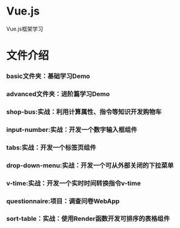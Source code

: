 # Vue.js
Vue.js框架学习

# 文件介绍
### basic文件夹：基础学习Demo
### advanced文件夹：进阶篇学习Demo

### shop-bus:实战：利用计算属性、指令等知识开发购物车
### input-number:实战：开发一个数字输入框组件
### tabs:实战：开发一个标签页组件
### drop-down-menu:实战：开发一个可从外部关闭的下拉菜单
### v-time:实战：开发一个实时时间转换指令v-time
### questionnaire:项目：调查问卷WebApp
### sort-table：实战：使用Render函数开发可排序的表格组件
